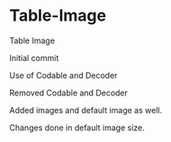 # Table-Image
Table Image

Initial commit

Use of Codable and Decoder

Removed Codable and Decoder

Added images and default image as well.

Changes done in default image size.
